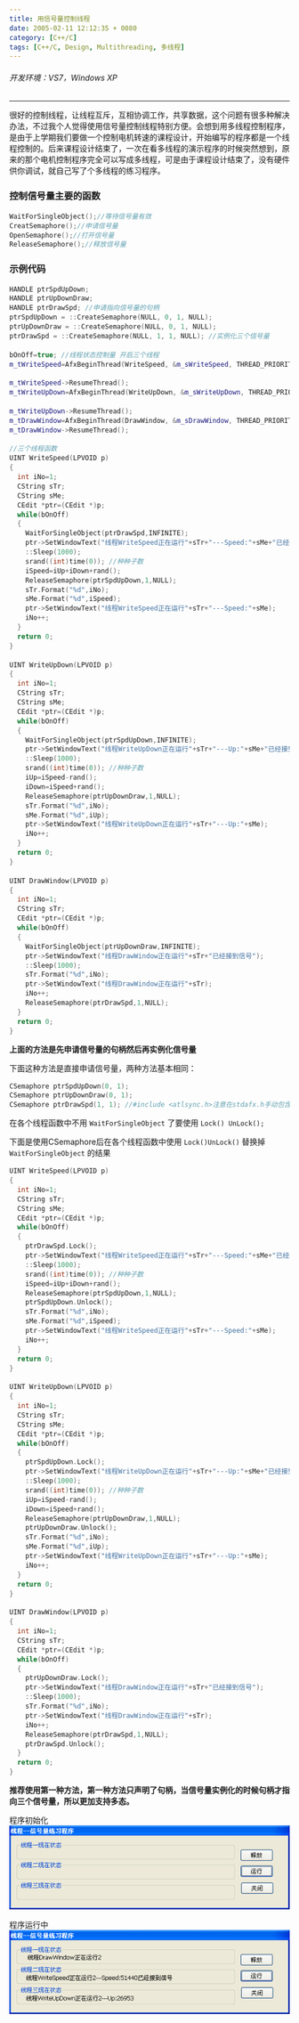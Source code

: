 ```yaml
---
title: 用信号量控制线程
date: 2005-02-11 12:12:35 + 0080
category: [C++/C]
tags: [C++/C, Design, Multithreading, 多线程]
---
```


###### 开发环境：VS7，Windows XP  
---

很好的控制线程，让线程互斥，互相协调工作，共享数据，这个问题有很多种解决办法，不过我个人觉得使用信号量控制线程特别方便。会想到用多线程控制程序，是由于上学期我们要做一个控制电机转速的课程设计，开始编写的程序都是一个线程控制的。后来课程设计结束了，一次在看多线程的演示程序的时候突然想到，原来的那个电机控制程序完全可以写成多线程，可是由于课程设计结束了，没有硬件供你调试，就自己写了个多线程的练习程序。  

### 控制信号量主要的函数
```cpp
WaitForSingleObject();//等待信号量有效
CreatSemaphore();//申请信号量
OpenSemaphore();//打开信号量
ReleaseSemaphore();//释放信号量
```

### 示例代码
```cpp
HANDLE ptrSpdUpDown;  
HANDLE ptrUpDownDraw;  
HANDLE ptrDrawSpd; //申请指向信号量的句柄  
ptrSpdUpDown = ::CreateSemaphore(NULL, 0, 1, NULL);
ptrUpDownDraw = ::CreateSemaphore(NULL, 0, 1, NULL);
ptrDrawSpd = ::CreateSemaphore(NULL, 1, 1, NULL); //实例化三个信号量

bOnOff=true; //线程状态控制量 开启三个线程
m_tWriteSpeed=AfxBeginThread(WriteSpeed, &m_sWriteSpeed, THREAD_PRIORITY_NORMAL, 0, CREATE_SUSPENDED);  

m_tWriteSpeed->ResumeThread();
m_tWriteUpDown=AfxBeginThread(WriteUpDown, &m_sWriteUpDown, THREAD_PRIORITY_NORMAL, 0, CREATE_SUSPENDED);  

m_tWriteUpDown->ResumeThread();
m_tDrawWindow=AfxBeginThread(DrawWindow, &m_sDrawWindow, THREAD_PRIORITY_NORMAL, 0, CREATE_SUSPENDED);  
m_tDrawWindow->ResumeThread();

//三个线程函数  
UINT WriteSpeed(LPVOID p)  
{  
  int iNo=1;  
  CString sTr;  
  CString sMe;  
  CEdit *ptr=(CEdit *)p;
  while(bOnOff)  
  {  
    WaitForSingleObject(ptrDrawSpd,INFINITE);
    ptr->SetWindowText("线程WriteSpeed正在运行"+sTr+"---Speed:"+sMe+"已经接到信号");
    ::Sleep(1000);
    srand((int)time(0)); //种种子数  
    iSpeed=iUp+iDown+rand();
    ReleaseSemaphore(ptrSpdUpDown,1,NULL);
    sTr.Format("%d",iNo);
    sMe.Format("%d",iSpeed);
    ptr->SetWindowText("线程WriteSpeed正在运行"+sTr+"---Speed:"+sMe);
    iNo++;  
  }  
  return 0;  
} 

UINT WriteUpDown(LPVOID p)  
{  
  int iNo=1;
  CString sTr;  
  CString sMe;  
  CEdit *ptr=(CEdit *)p;
  while(bOnOff)  
  {  
    WaitForSingleObject(ptrSpdUpDown,INFINITE);
    ptr->SetWindowText("线程WriteUpDown正在运行"+sTr+"---Up:"+sMe+"已经接到信号"); 
    ::Sleep(1000);
    srand((int)time(0)); //种种子数  
    iUp=iSpeed-rand();
    iDown=iSpeed+rand();
    ReleaseSemaphore(ptrUpDownDraw,1,NULL);
    sTr.Format("%d",iNo);
    sMe.Format("%d",iUp);
    ptr->SetWindowText("线程WriteUpDown正在运行"+sTr+"---Up:"+sMe);
    iNo++;  
  }  
  return 0;  
}

UINT DrawWindow(LPVOID p)  
{  
  int iNo=1;
  CString sTr;  
  CEdit *ptr=(CEdit *)p;
  while(bOnOff)  
  {  
    WaitForSingleObject(ptrUpDownDraw,INFINITE);
    ptr->SetWindowText("线程DrawWindow正在运行"+sTr+"已经接到信号");
    ::Sleep(1000);
    sTr.Format("%d",iNo);
    ptr->SetWindowText("线程DrawWindow正在运行"+sTr);
    iNo++;  
    ReleaseSemaphore(ptrDrawSpd,1,NULL);
  }  
  return 0;  
}
```

**上面的方法是先申请信号量的句柄然后再实例化信号量**

下面这种方法是直接申请信号量，两种方法基本相同：
```cpp
CSemaphore ptrSpdUpDown(0, 1);
CSemaphore ptrUpDownDraw(0, 1);
CSemaphore ptrDrawSpd(1, 1); //#include <atlsync.h>注意在stdafx.h手动包含这个文件
```
在各个线程函数中不用 `WaitForSingleObject` 了要使用 `Lock() UnLock();`

下面是使用CSemaphore后在各个线程函数中使用 `Lock()UnLock()` 替换掉`WaitForSingleObject` 的结果  

```cpp
UINT WriteSpeed(LPVOID p)  
{  
  int iNo=1;
  CString sTr;  
  CString sMe;  
  CEdit *ptr=(CEdit *)p;
  while(bOnOff)  
  {  
    ptrDrawSpd.Lock();
    ptr->SetWindowText("线程WriteSpeed正在运行"+sTr+"---Speed:"+sMe+"已经接到信号");
    ::Sleep(1000);
    srand((int)time(0)); //种种子数  
    iSpeed=iUp+iDown+rand();
    ReleaseSemaphore(ptrSpdUpDown,1,NULL);
    ptrSpdUpDown.Unlock();
    sTr.Format("%d",iNo);
    sMe.Format("%d",iSpeed);
    ptr->SetWindowText("线程WriteSpeed正在运行"+sTr+"---Speed:"+sMe);
    iNo++;  
  }  
  return 0;  
}  

UINT WriteUpDown(LPVOID p)  
{  
  int iNo=1;
  CString sTr;  
  CString sMe;  
  CEdit *ptr=(CEdit *)p;
  while(bOnOff)  
  {  
    ptrSpdUpDown.Lock();
    ptr->SetWindowText("线程WriteUpDown正在运行"+sTr+"---Up:"+sMe+"已经接到信号");
    ::Sleep(1000);
    srand((int)time(0)); //种种子数  
    iUp=iSpeed-rand();
    iDown=iSpeed+rand();
    ReleaseSemaphore(ptrUpDownDraw,1,NULL);
    ptrUpDownDraw.Unlock();
    sTr.Format("%d",iNo);
    sMe.Format("%d",iUp);
    ptr->SetWindowText("线程WriteUpDown正在运行"+sTr+"---Up:"+sMe);
    iNo++;  
  }  
  return 0;  
}  

UINT DrawWindow(LPVOID p)  
{  
  int iNo=1;
  CString sTr;  
  CEdit *ptr=(CEdit *)p;
  while(bOnOff)  
  {  
    ptrUpDownDraw.Lock();
    ptr->SetWindowText("线程DrawWindow正在运行"+sTr+"已经接到信号");
    ::Sleep(1000);
    sTr.Format("%d",iNo);
    ptr->SetWindowText("线程DrawWindow正在运行"+sTr);
    iNo++;  
    ReleaseSemaphore(ptrDrawSpd,1,NULL);
    ptrDrawSpd.Unlock();
  }  
  return 0;  
}  
```

**推荐使用第一种方法，第一种方法只声明了句柄，当信号量实例化的时候句柄才指向三个信号量，所以更加支持多态。**

程序初始化  
![线程](/assets/attachments/2005/02/11_001136_63u91.gif)

程序运行中  
![线程](/assets/attachments/2005/02/11_001209_qnfu2.gif)

